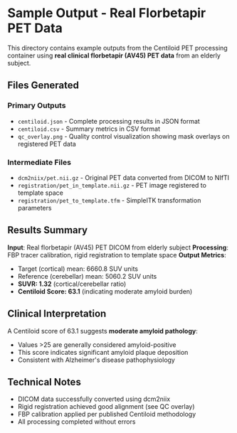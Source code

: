# Sample Output - Real Florbetapir PET Data

This directory contains example outputs from the Centiloid PET processing container using **real clinical florbetapir (AV45) PET data** from an elderly subject.

## Files Generated

### Primary Outputs
- `centiloid.json` - Complete processing results in JSON format
- `centiloid.csv` - Summary metrics in CSV format  
- `qc_overlay.png` - Quality control visualization showing mask overlays on registered PET data

### Intermediate Files
- `dcm2niix/pet.nii.gz` - Original PET data converted from DICOM to NIfTI
- `registration/pet_in_template.nii.gz` - PET image registered to template space
- `registration/pet_to_template.tfm` - SimpleITK transformation parameters

## Results Summary

**Input**: Real florbetapir (AV45) PET DICOM from elderly subject
**Processing**: FBP tracer calibration, rigid registration to template space
**Output Metrics**:
- Target (cortical) mean: 6660.8 SUV units
- Reference (cerebellar) mean: 5060.2 SUV units  
- **SUVR: 1.32** (cortical/cerebellar ratio)
- **Centiloid Score: 63.1** (indicating moderate amyloid burden)

## Clinical Interpretation

A Centiloid score of 63.1 suggests **moderate amyloid pathology**:
- Values >25 are generally considered amyloid-positive
- This score indicates significant amyloid plaque deposition
- Consistent with Alzheimer's disease pathophysiology

## Technical Notes

- DICOM data successfully converted using dcm2niix
- Rigid registration achieved good alignment (see QC overlay)
- FBP calibration applied per published Centiloid methodology
- All processing completed without errors